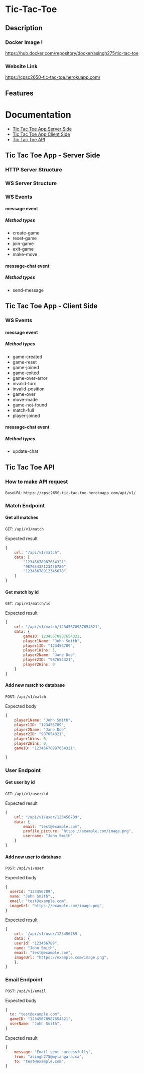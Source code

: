 # Tic-Tac-Toe

## Description

### Docker Image !

https://hub.docker.com/repository/docker/asingh275/tic-tac-toe

### Website Link

https://cpsc2650-tic-tac-toe.herokuapp.com/

## Features

# Documentation

- [Tic Tac Toe App Server Side](#tic-tac-toe-app---server-side)
- [Tic Tac Toe App Client Side](#tic-tac-toe-app---client-side)
- [Tic Tac Toe API](#tic-tac-toe-api)

## Tic Tac Toe App - Server Side
    
### HTTP Server Structure

### WS Server Structure

### WS Events

#### message event

##### Method types

- create-game
- reset-game
- join-game
- exit-game
- make-move

#### message-chat event

##### Method types

- send-message

## Tic Tac Toe App - Client Side

### WS Events

#### message event

##### Method types

- game-created
- game-reset
- game-joined
- game-exited
- game-over-error
- invalid-turn
- invalid-position
- game-over
- move-made
- game-not-found
- match-full
- player-joined


#### message-chat event

##### Method types

- update-chat

## Tic Tac Toe API

### How to make API request

`BaseURL`: `https://cpsc2650-tic-tac-toe.herokuapp.com/api/v1/`

### Match Endpoint

#### Get all matches

`GET`: `/api/v1/match`

Expected result

```js
{
    url: "/api/v1/match",
    data: [
        "12345678987654321",
        "98765432123456789",
        "12345678912345678",
    ]
}
```

#### Get match by id

`GET`: `/api/v1/match/id`

Expected result

```js
{
    url: "/api/v1/match/12345678987654321",
    data: {
        gameID: 12345678987654321,
        player1Name: "John Smith",
        player1ID: "123456789",
        player1Wins: 1,
        player2Name: "Jane Doe",
        player2ID: "987654321",
        player2Wins: 0
    }
}
```

#### Add new match to database

`POST`: `/api/v1/match`

Expected body

```js
{
    player1Name: "John Smith",
    player1ID: "123456789",
    player2Name: "Jane Doe",
    player2ID: "987654321",
    player1Wins: 0,
    player2Wins: 0,
    gameID: "12345678987654321",

}
```

### User Endpoint

#### Get user by id

`GET`: `/api/v1/user/id`

Expected result

```js
{
    url: "/api/v1/user/123456789",
    data: {
        email: "test@example.com",
        profile_picture: "https://example.com/image.png",
        username: "John Smith"
    }
}
```

#### Add new user to database

`POST`: `/api/v1/user`

Expected body

```js
{
  userId: "123456789",
  name: "John Smith",,
  email: "test@example.com",
  imageUrl: "https://example.com/image.png",
}
```

Expected result

```js
{
    url: `/api/v1/user/123456789`,
    data: {
    userId: "123456789",
    name: "John Smith",,
    email: "test@example.com",
    imageUrl: "https://example.com/image.png",
    },
}
```

### Email Endpoint

`POST`: `/api/v1/email`

Expected body

```js
{
  to: "test@example.com",
  gameID: "12345678987654321",
  userName: "John Smith",
}
```

Expected result

```js
{
    message: "Email sent successfully",
    from: "asingh275@mylangara.ca",
    to: "test@example.com",
}
```